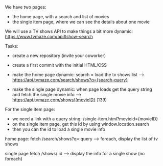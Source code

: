We have two pages:
- the home page, with a search and list of movies
- the single item page, where we can see the details about one movie

We will use a TV shows API to make things a bit more dynamic:
https://www.tvmaze.com/api#show-search

Tasks: 
- create a new repository (invite your coworker)
- create a first commit with the initial HTML/CSS
- make the home page dynamic: search = load the tv shows list
--> https://api.tvmaze.com/search/shows?q={search-query}

- make the single page dynamic: when page loads get the query string and fetch the single movie info
--> https://api.tvmaze.com/shows/{movieID} (139)

For the single item page: 
- we need a link with a query string:
/single-item.html?movieid={movieID}
- on the single item page, get this id by using window.location.search
- then you can the id to load a single movie info 



home page: 
fetch /search/shows?q=:query
    --> foreach, display the list of tv shows

single page
fetch /shows/:id
    --> display the info for a single show (no foreach)